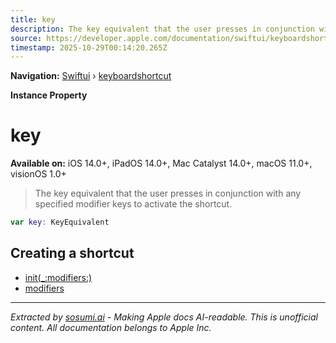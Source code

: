 ```yaml
---
title: key
description: The key equivalent that the user presses in conjunction with any specified modifier keys to activate the shortcut.
source: https://developer.apple.com/documentation/swiftui/keyboardshortcut/key
timestamp: 2025-10-29T00:14:20.265Z
---
```


**Navigation:** [Swiftui](/documentation/swiftui) › [keyboardshortcut](/documentation/swiftui/keyboardshortcut)

**Instance Property**

# key

**Available on:** iOS 14.0+, iPadOS 14.0+, Mac Catalyst 14.0+, macOS 11.0+, visionOS 1.0+

> The key equivalent that the user presses in conjunction with any specified modifier keys to activate the shortcut.

```swift
var key: KeyEquivalent
```

## Creating a shortcut

- [init(_:modifiers:)](/documentation/swiftui/keyboardshortcut/init(_:modifiers:))
- [modifiers](/documentation/swiftui/keyboardshortcut/modifiers)

---

*Extracted by [sosumi.ai](https://sosumi.ai) - Making Apple docs AI-readable.*
*This is unofficial content. All documentation belongs to Apple Inc.*
